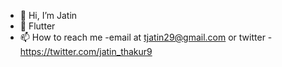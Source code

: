 - 👋 Hi, I’m Jatin 
- 💞️  Flutter 
- 📫 How to reach me -email at tjatin29@gmail.com or twitter - https://twitter.com/jatin_thakur9

<!---
jatinthakur9/jatinthakur9 is a ✨ special ✨ repository because its `README.md` (this file) appears on your GitHub profile.
You can click the Preview link to take a look at your changes.
--->
